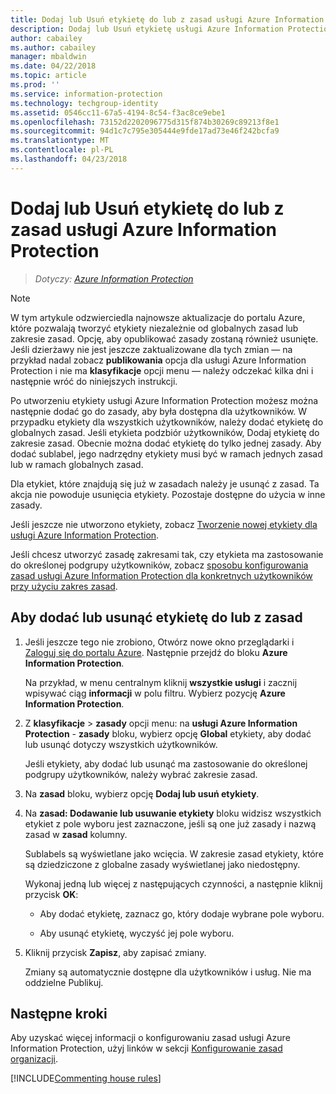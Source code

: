 ```yaml
---
title: Dodaj lub Usuń etykietę do lub z zasad usługi Azure Information Protection
description: Dodaj lub Usuń etykietę usługi Azure Information Protection do lub z globalne zasady dla wszystkich użytkowników lub do lub z zakresu zasad dla podzbioru użytkowników.
author: cabailey
ms.author: cabailey
manager: mbaldwin
ms.date: 04/22/2018
ms.topic: article
ms.prod: ''
ms.service: information-protection
ms.technology: techgroup-identity
ms.assetid: 0546cc11-67a5-4194-8c54-f3ac8ce9ebe1
ms.openlocfilehash: 73152d2202096775d315f874b30269c89213f8e1
ms.sourcegitcommit: 94d1c7c795e305444e9fde17ad73e46f242bcfa9
ms.translationtype: MT
ms.contentlocale: pl-PL
ms.lasthandoff: 04/23/2018
---
```

# <a name="add-or-remove-a-label-to-or-from-an-azure-information-protection-policy"></a>Dodaj lub Usuń etykietę do lub z zasad usługi Azure Information Protection

>*Dotyczy: [Azure Information Protection](https://azure.microsoft.com/pricing/details/information-protection)*

>[!NOTE]
> W tym artykule odzwierciedla najnowsze aktualizacje do portalu Azure, które pozwalają tworzyć etykiety niezależnie od globalnych zasad lub zakresie zasad. Opcję, aby opublikować zasady zostaną również usunięte. Jeśli dzierżawy nie jest jeszcze zaktualizowane dla tych zmian — na przykład nadal zobacz **publikowania** opcja dla usługi Azure Information Protection i nie ma **klasyfikacje** opcji menu — należy odczekać kilka dni i następnie wróć do niniejszych instrukcji.  

Po utworzeniu etykiety usługi Azure Information Protection możesz można następnie dodać go do zasady, aby była dostępna dla użytkowników. W przypadku etykiety dla wszystkich użytkowników, należy dodać etykietę do globalnych zasad. Jeśli etykieta podzbiór użytkowników, Dodaj etykietę do zakresie zasad. Obecnie można dodać etykietę do tylko jednej zasady. Aby dodać sublabel, jego nadrzędny etykiety musi być w ramach jednych zasad lub w ramach globalnych zasad.

Dla etykiet, które znajdują się już w zasadach należy je usunąć z zasad. Ta akcja nie powoduje usunięcia etykiety. Pozostaje dostępne do użycia w inne zasady.

Jeśli jeszcze nie utworzono etykiety, zobacz [Tworzenie nowej etykiety dla usługi Azure Information Protection](configure-policy-new-label.md).

Jeśli chcesz utworzyć zasadę zakresami tak, czy etykieta ma zastosowanie do określonej podgrupy użytkowników, zobacz [sposobu konfigurowania zasad usługi Azure Information Protection dla konkretnych użytkowników przy użyciu zakres zasad](configure-policy-scope.md).

## <a name="to-add-or-remove-a-label-to-or-from-a-policy"></a>Aby dodać lub usunąć etykietę do lub z zasad

1. Jeśli jeszcze tego nie zrobiono, Otwórz nowe okno przeglądarki i [Zaloguj się do portalu Azure](configure-policy.md#signing-in-to-the-azure-portal). Następnie przejdź do bloku **Azure Information Protection**.
    
    Na przykład, w menu centralnym kliknij **wszystkie usługi** i zacznij wpisywać ciąg **informacji** w polu filtru. Wybierz pozycję **Azure Information Protection**.

2. Z **klasyfikacje** > **zasady** opcji menu: na **usługi Azure Information Protection** - **zasady** bloku, wybierz opcję **Global** etykiety, aby dodać lub usunąć dotyczy wszystkich użytkowników.

    Jeśli etykiety, aby dodać lub usunąć ma zastosowanie do określonej podgrupy użytkowników, należy wybrać zakresie zasad.

3. Na **zasad** bloku, wybierz opcję **Dodaj lub usuń etykiety**.

4. Na **zasad: Dodawanie lub usuwanie etykiety** bloku widzisz wszystkich etykiet z pole wyboru jest zaznaczone, jeśli są one już zasady i nazwą zasad w **zasad** kolumny.
     
    Sublabels są wyświetlane jako wcięcia. W zakresie zasad etykiety, które są dziedziczone z globalne zasady wyświetlanej jako niedostępny.
    
    Wykonaj jedną lub więcej z następujących czynności, a następnie kliknij przycisk **OK**:
    
    - Aby dodać etykietę, zaznacz go, który dodaje wybrane pole wyboru.
    
    - Aby usunąć etykietę, wyczyść jej pole wyboru.
  
5. Kliknij przycisk **Zapisz**, aby zapisać zmiany.
   
    Zmiany są automatycznie dostępne dla użytkowników i usług. Nie ma oddzielne Publikuj.


## <a name="next-steps"></a>Następne kroki

Aby uzyskać więcej informacji o konfigurowaniu zasad usługi Azure Information Protection, użyj linków w sekcji [Konfigurowanie zasad organizacji](configure-policy.md#configuring-your-organizations-policy).  

[!INCLUDE[Commenting house rules](../includes/houserules.md)]
